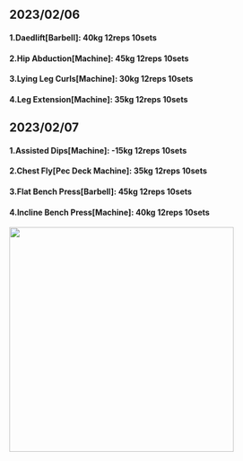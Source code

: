 ## 2023/02/06
#### 1.Daedlift\[Barbell\]: 40kg 12reps 10sets
#### 2.Hip Abduction\[Machine\]: 45kg 12reps 10sets
#### 3.Lying Leg Curls\[Machine\]: 30kg 12reps 10sets
#### 4.Leg Extension\[Machine\]: 35kg 12reps 10sets

## 2023/02/07
#### 1.Assisted Dips\[Machine\]: -15kg 12reps 10sets
#### 2.Chest Fly\[Pec Deck Machine\]: 35kg 12reps 10sets
#### 3.Flat Bench Press\[Barbell\]: 45kg 12reps 10sets
#### 4.Incline Bench Press\[Machine\]: 40kg 12reps 10sets

<img src='../_resources/__075.png' width='400px' />
